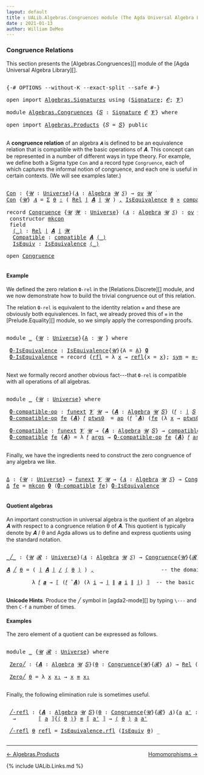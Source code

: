 ```yaml
---
layout: default
title : UALib.Algebras.Congruences module (The Agda Universal Algebra Library)
date : 2021-01-13
author: William DeMeo
---
```


### <a id="congruence-relations">Congruence Relations</a>

This section presents the [Algebras.Congruences][] module of the [Agda Universal Algebra Library][].

<pre class="Agda">

<a id="320" class="Symbol">{-#</a> <a id="324" class="Keyword">OPTIONS</a> <a id="332" class="Pragma">--without-K</a> <a id="344" class="Pragma">--exact-split</a> <a id="358" class="Pragma">--safe</a> <a id="365" class="Symbol">#-}</a>

<a id="370" class="Keyword">open</a> <a id="375" class="Keyword">import</a> <a id="382" href="Algebras.Signatures.html" class="Module">Algebras.Signatures</a> <a id="402" class="Keyword">using</a> <a id="408" class="Symbol">(</a><a id="409" href="Algebras.Signatures.html#1266" class="Function">Signature</a><a id="418" class="Symbol">;</a> <a id="420" href="Prelude.Preliminaries.html#6856" class="Generalizable">𝓞</a><a id="421" class="Symbol">;</a> <a id="423" href="Universes.html#262" class="Generalizable">𝓥</a><a id="424" class="Symbol">)</a>

<a id="427" class="Keyword">module</a> <a id="434" href="Algebras.Congruences.html" class="Module">Algebras.Congruences</a> <a id="455" class="Symbol">{</a><a id="456" href="Algebras.Congruences.html#456" class="Bound">𝑆</a> <a id="458" class="Symbol">:</a> <a id="460" href="Algebras.Signatures.html#1266" class="Function">Signature</a> <a id="470" href="Prelude.Preliminaries.html#6856" class="Generalizable">𝓞</a> <a id="472" href="Universes.html#262" class="Generalizable">𝓥</a><a id="473" class="Symbol">}</a> <a id="475" class="Keyword">where</a>

<a id="482" class="Keyword">open</a> <a id="487" class="Keyword">import</a> <a id="494" href="Algebras.Products.html" class="Module">Algebras.Products</a> <a id="512" class="Symbol">{</a><a id="513" class="Argument">𝑆</a> <a id="515" class="Symbol">=</a> <a id="517" href="Algebras.Congruences.html#456" class="Bound">𝑆</a><a id="518" class="Symbol">}</a> <a id="520" class="Keyword">public</a>

</pre>

A **congruence relation** of an algebra `𝑨` is defined to be an equivalence relation that is compatible with the basic operations of 𝑨.  This concept can be represented in a number of different ways in type theory.  For example, we define both a Sigma type `Con` and a record type `Congruence`, each of which captures the informal notion of congruence, and each one is useful in certain contexts. (We will see examples later.)

<pre class="Agda">

<a id="Con"></a><a id="982" href="Algebras.Congruences.html#982" class="Function">Con</a> <a id="986" class="Symbol">:</a> <a id="988" class="Symbol">{</a><a id="989" href="Algebras.Congruences.html#989" class="Bound">𝓤</a> <a id="991" class="Symbol">:</a> <a id="993" href="Agda.Primitive.html#423" class="Function">Universe</a><a id="1001" class="Symbol">}(</a><a id="1003" href="Algebras.Congruences.html#1003" class="Bound">𝑨</a> <a id="1005" class="Symbol">:</a> <a id="1007" href="Algebras.Algebras.html#674" class="Function">Algebra</a> <a id="1015" href="Algebras.Congruences.html#989" class="Bound">𝓤</a> <a id="1017" href="Algebras.Congruences.html#456" class="Bound">𝑆</a><a id="1018" class="Symbol">)</a> <a id="1020" class="Symbol">→</a> <a id="1022" href="Algebras.Products.html#2026" class="Function">ov</a> <a id="1025" href="Algebras.Congruences.html#989" class="Bound">𝓤</a> <a id="1027" href="Universes.html#403" class="Function Operator">̇</a>
<a id="1029" href="Algebras.Congruences.html#982" class="Function">Con</a> <a id="1033" class="Symbol">{</a><a id="1034" href="Algebras.Congruences.html#1034" class="Bound">𝓤</a><a id="1035" class="Symbol">}</a> <a id="1037" href="Algebras.Congruences.html#1037" class="Bound">𝑨</a> <a id="1039" class="Symbol">=</a> <a id="1041" href="MGS-MLTT.html#3074" class="Function">Σ</a> <a id="1043" href="Algebras.Congruences.html#1043" class="Bound">θ</a> <a id="1045" href="MGS-MLTT.html#3074" class="Function">꞉</a> <a id="1047" class="Symbol">(</a> <a id="1049" href="Relations.Discrete.html#7173" class="Function">Rel</a> <a id="1053" href="Prelude.Preliminaries.html#12403" class="Function Operator">∣</a> <a id="1055" href="Algebras.Congruences.html#1037" class="Bound">𝑨</a> <a id="1057" href="Prelude.Preliminaries.html#12403" class="Function Operator">∣</a> <a id="1059" href="Algebras.Congruences.html#1034" class="Bound">𝓤</a> <a id="1061" class="Symbol">)</a> <a id="1063" href="MGS-MLTT.html#3074" class="Function">,</a> <a id="1065" href="Relations.Quotients.html#2509" class="Record">IsEquivalence</a> <a id="1079" href="Algebras.Congruences.html#1043" class="Bound">θ</a> <a id="1081" href="MGS-MLTT.html#3515" class="Function Operator">×</a> <a id="1083" href="Algebras.Algebras.html#5589" class="Function">compatible</a> <a id="1094" href="Algebras.Congruences.html#1037" class="Bound">𝑨</a> <a id="1096" href="Algebras.Congruences.html#1043" class="Bound">θ</a>

<a id="1099" class="Keyword">record</a> <a id="Congruence"></a><a id="1106" href="Algebras.Congruences.html#1106" class="Record">Congruence</a> <a id="1117" class="Symbol">{</a><a id="1118" href="Algebras.Congruences.html#1118" class="Bound">𝓤</a> <a id="1120" href="Algebras.Congruences.html#1120" class="Bound">𝓦</a> <a id="1122" class="Symbol">:</a> <a id="1124" href="Agda.Primitive.html#423" class="Function">Universe</a><a id="1132" class="Symbol">}</a> <a id="1134" class="Symbol">(</a><a id="1135" href="Algebras.Congruences.html#1135" class="Bound">𝑨</a> <a id="1137" class="Symbol">:</a> <a id="1139" href="Algebras.Algebras.html#674" class="Function">Algebra</a> <a id="1147" href="Algebras.Congruences.html#1118" class="Bound">𝓤</a> <a id="1149" href="Algebras.Congruences.html#456" class="Bound">𝑆</a><a id="1150" class="Symbol">)</a> <a id="1152" class="Symbol">:</a> <a id="1154" href="Algebras.Products.html#2026" class="Function">ov</a> <a id="1157" href="Algebras.Congruences.html#1120" class="Bound">𝓦</a> <a id="1159" href="Agda.Primitive.html#636" class="Function Operator">⊔</a> <a id="1161" href="Algebras.Congruences.html#1118" class="Bound">𝓤</a> <a id="1163" href="Universes.html#403" class="Function Operator">̇</a>  <a id="1166" class="Keyword">where</a>
 <a id="1173" class="Keyword">constructor</a> <a id="mkcon"></a><a id="1185" href="Algebras.Congruences.html#1185" class="InductiveConstructor">mkcon</a>
 <a id="1192" class="Keyword">field</a>
  <a id="Congruence.⟨_⟩"></a><a id="1200" href="Algebras.Congruences.html#1200" class="Field Operator">⟨_⟩</a> <a id="1204" class="Symbol">:</a> <a id="1206" href="Relations.Discrete.html#7173" class="Function">Rel</a> <a id="1210" href="Prelude.Preliminaries.html#12403" class="Function Operator">∣</a> <a id="1212" href="Algebras.Congruences.html#1135" class="Bound">𝑨</a> <a id="1214" href="Prelude.Preliminaries.html#12403" class="Function Operator">∣</a> <a id="1216" href="Algebras.Congruences.html#1120" class="Bound">𝓦</a>
  <a id="Congruence.Compatible"></a><a id="1220" href="Algebras.Congruences.html#1220" class="Field">Compatible</a> <a id="1231" class="Symbol">:</a> <a id="1233" href="Algebras.Algebras.html#5589" class="Function">compatible</a> <a id="1244" href="Algebras.Congruences.html#1135" class="Bound">𝑨</a> <a id="1246" href="Algebras.Congruences.html#1200" class="Field Operator">⟨_⟩</a>
  <a id="Congruence.IsEquiv"></a><a id="1252" href="Algebras.Congruences.html#1252" class="Field">IsEquiv</a> <a id="1260" class="Symbol">:</a> <a id="1262" href="Relations.Quotients.html#2509" class="Record">IsEquivalence</a> <a id="1276" href="Algebras.Congruences.html#1200" class="Field Operator">⟨_⟩</a>

<a id="1281" class="Keyword">open</a> <a id="1286" href="Algebras.Congruences.html#1106" class="Module">Congruence</a>

</pre>



#### <a id="example">Example</a>

We defined the zero relation `𝟎-rel` in the [Relations.Discrete][] module, and we now demonstrate how to build the trivial congruence out of this relation.

The relation `𝟎-rel` is equivalent to the identity relation `≡` and these are obviously both equivalences. In fact, we already proved this of `≡` in the [Prelude.Equality][] module, so we simply apply the corresponding proofs.

<pre class="Agda">

<a id="1745" class="Keyword">module</a> <a id="1752" href="Algebras.Congruences.html#1752" class="Module">_</a> <a id="1754" class="Symbol">{</a><a id="1755" href="Algebras.Congruences.html#1755" class="Bound">𝓤</a> <a id="1757" class="Symbol">:</a> <a id="1759" href="Agda.Primitive.html#423" class="Function">Universe</a><a id="1767" class="Symbol">}{</a><a id="1769" href="Algebras.Congruences.html#1769" class="Bound">A</a> <a id="1771" class="Symbol">:</a> <a id="1773" href="Algebras.Congruences.html#1755" class="Bound">𝓤</a> <a id="1775" href="Universes.html#403" class="Function Operator">̇</a><a id="1776" class="Symbol">}</a> <a id="1778" class="Keyword">where</a>

 <a id="1786" href="Algebras.Congruences.html#1786" class="Function">𝟎-IsEquivalence</a> <a id="1802" class="Symbol">:</a> <a id="1804" href="Relations.Quotients.html#2509" class="Record">IsEquivalence</a><a id="1817" class="Symbol">{</a><a id="1818" href="Algebras.Congruences.html#1755" class="Bound">𝓤</a><a id="1819" class="Symbol">}{</a><a id="1821" class="Argument">A</a> <a id="1823" class="Symbol">=</a> <a id="1825" href="Algebras.Congruences.html#1769" class="Bound">A</a><a id="1826" class="Symbol">}</a> <a id="1828" href="Relations.Discrete.html#8264" class="Function">𝟎</a>
 <a id="1831" href="Algebras.Congruences.html#1786" class="Function">𝟎-IsEquivalence</a> <a id="1847" class="Symbol">=</a> <a id="1849" class="Keyword">record</a> <a id="1856" class="Symbol">{</a><a id="1857" href="Relations.Quotients.html#2566" class="Field">rfl</a> <a id="1861" class="Symbol">=</a> <a id="1863" class="Symbol">λ</a> <a id="1865" href="Algebras.Congruences.html#1865" class="Bound">x</a> <a id="1867" class="Symbol">→</a> <a id="1869" href="Identity-Type.html#162" class="InductiveConstructor">refl</a><a id="1873" class="Symbol">{</a><a id="1874" class="Argument">x</a> <a id="1876" class="Symbol">=</a> <a id="1878" href="Algebras.Congruences.html#1865" class="Bound">x</a><a id="1879" class="Symbol">};</a> <a id="1882" href="Relations.Quotients.html#2591" class="Field">sym</a> <a id="1886" class="Symbol">=</a> <a id="1888" href="Prelude.Equality.html#3090" class="Function">≡-symmetric</a><a id="1899" class="Symbol">;</a> <a id="1901" href="Relations.Quotients.html#2616" class="Field">trans</a> <a id="1907" class="Symbol">=</a> <a id="1909" href="Prelude.Equality.html#3216" class="Function">≡-transitive</a><a id="1921" class="Symbol">}</a>

</pre>

Next we formally record another obvious fact---that `𝟎-rel` is compatible with all operations of all algebras.

<pre class="Agda">

<a id="2062" class="Keyword">module</a> <a id="2069" href="Algebras.Congruences.html#2069" class="Module">_</a> <a id="2071" class="Symbol">{</a><a id="2072" href="Algebras.Congruences.html#2072" class="Bound">𝓤</a> <a id="2074" class="Symbol">:</a> <a id="2076" href="Agda.Primitive.html#423" class="Function">Universe</a><a id="2084" class="Symbol">}</a> <a id="2086" class="Keyword">where</a>

 <a id="2094" href="Algebras.Congruences.html#2094" class="Function">𝟎-compatible-op</a> <a id="2110" class="Symbol">:</a> <a id="2112" href="MGS-FunExt-from-Univalence.html#393" class="Function">funext</a> <a id="2119" href="Algebras.Congruences.html#472" class="Bound">𝓥</a> <a id="2121" href="Algebras.Congruences.html#2072" class="Bound">𝓤</a> <a id="2123" class="Symbol">→</a> <a id="2125" class="Symbol">{</a><a id="2126" href="Algebras.Congruences.html#2126" class="Bound">𝑨</a> <a id="2128" class="Symbol">:</a> <a id="2130" href="Algebras.Algebras.html#674" class="Function">Algebra</a> <a id="2138" href="Algebras.Congruences.html#2072" class="Bound">𝓤</a> <a id="2140" href="Algebras.Congruences.html#456" class="Bound">𝑆</a><a id="2141" class="Symbol">}</a> <a id="2143" class="Symbol">(</a><a id="2144" href="Algebras.Congruences.html#2144" class="Bound">𝑓</a> <a id="2146" class="Symbol">:</a> <a id="2148" href="Prelude.Preliminaries.html#12403" class="Function Operator">∣</a> <a id="2150" href="Algebras.Congruences.html#456" class="Bound">𝑆</a> <a id="2152" href="Prelude.Preliminaries.html#12403" class="Function Operator">∣</a><a id="2153" class="Symbol">)</a> <a id="2155" class="Symbol">→</a> <a id="2157" href="Relations.Discrete.html#10243" class="Function">compatible-fun</a> <a id="2172" class="Symbol">(</a><a id="2173" href="Algebras.Congruences.html#2144" class="Bound">𝑓</a> <a id="2175" href="Algebras.Algebras.html#2912" class="Function Operator">̂</a> <a id="2177" href="Algebras.Congruences.html#2126" class="Bound">𝑨</a><a id="2178" class="Symbol">)</a> <a id="2180" href="Relations.Discrete.html#8264" class="Function">𝟎</a>
 <a id="2183" href="Algebras.Congruences.html#2094" class="Function">𝟎-compatible-op</a> <a id="2199" href="Algebras.Congruences.html#2199" class="Bound">fe</a> <a id="2202" class="Symbol">{</a><a id="2203" href="Algebras.Congruences.html#2203" class="Bound">𝑨</a><a id="2204" class="Symbol">}</a> <a id="2206" href="Algebras.Congruences.html#2206" class="Bound">𝑓</a> <a id="2208" href="Algebras.Congruences.html#2208" class="Bound">ptws0</a>  <a id="2215" class="Symbol">=</a> <a id="2217" href="MGS-MLTT.html#6613" class="Function">ap</a> <a id="2220" class="Symbol">(</a><a id="2221" href="Algebras.Congruences.html#2206" class="Bound">𝑓</a> <a id="2223" href="Algebras.Algebras.html#2912" class="Function Operator">̂</a> <a id="2225" href="Algebras.Congruences.html#2203" class="Bound">𝑨</a><a id="2226" class="Symbol">)</a> <a id="2228" class="Symbol">(</a><a id="2229" href="Algebras.Congruences.html#2199" class="Bound">fe</a> <a id="2232" class="Symbol">(λ</a> <a id="2235" href="Algebras.Congruences.html#2235" class="Bound">x</a> <a id="2237" class="Symbol">→</a> <a id="2239" href="Algebras.Congruences.html#2208" class="Bound">ptws0</a> <a id="2245" href="Algebras.Congruences.html#2235" class="Bound">x</a><a id="2246" class="Symbol">))</a>

 <a id="2251" href="Algebras.Congruences.html#2251" class="Function">𝟎-compatible</a> <a id="2264" class="Symbol">:</a> <a id="2266" href="MGS-FunExt-from-Univalence.html#393" class="Function">funext</a> <a id="2273" href="Algebras.Congruences.html#472" class="Bound">𝓥</a> <a id="2275" href="Algebras.Congruences.html#2072" class="Bound">𝓤</a> <a id="2277" class="Symbol">→</a> <a id="2279" class="Symbol">{</a><a id="2280" href="Algebras.Congruences.html#2280" class="Bound">𝑨</a> <a id="2282" class="Symbol">:</a> <a id="2284" href="Algebras.Algebras.html#674" class="Function">Algebra</a> <a id="2292" href="Algebras.Congruences.html#2072" class="Bound">𝓤</a> <a id="2294" href="Algebras.Congruences.html#456" class="Bound">𝑆</a><a id="2295" class="Symbol">}</a> <a id="2297" class="Symbol">→</a> <a id="2299" href="Algebras.Algebras.html#5589" class="Function">compatible</a> <a id="2310" href="Algebras.Congruences.html#2280" class="Bound">𝑨</a> <a id="2312" href="Relations.Discrete.html#8264" class="Function">𝟎</a>
 <a id="2315" href="Algebras.Congruences.html#2251" class="Function">𝟎-compatible</a> <a id="2328" href="Algebras.Congruences.html#2328" class="Bound">fe</a> <a id="2331" class="Symbol">{</a><a id="2332" href="Algebras.Congruences.html#2332" class="Bound">𝑨</a><a id="2333" class="Symbol">}</a> <a id="2335" class="Symbol">=</a> <a id="2337" class="Symbol">λ</a> <a id="2339" href="Algebras.Congruences.html#2339" class="Bound">𝑓</a> <a id="2341" href="Algebras.Congruences.html#2341" class="Bound">args</a> <a id="2346" class="Symbol">→</a> <a id="2348" href="Algebras.Congruences.html#2094" class="Function">𝟎-compatible-op</a> <a id="2364" href="Algebras.Congruences.html#2328" class="Bound">fe</a> <a id="2367" class="Symbol">{</a><a id="2368" href="Algebras.Congruences.html#2332" class="Bound">𝑨</a><a id="2369" class="Symbol">}</a> <a id="2371" href="Algebras.Congruences.html#2339" class="Bound">𝑓</a> <a id="2373" href="Algebras.Congruences.html#2341" class="Bound">args</a>

</pre>

Finally, we have the ingredients need to construct the zero congruence of any algebra we like.

<pre class="Agda">

<a id="Δ"></a><a id="2501" href="Algebras.Congruences.html#2501" class="Function">Δ</a> <a id="2503" class="Symbol">:</a> <a id="2505" class="Symbol">{</a><a id="2506" href="Algebras.Congruences.html#2506" class="Bound">𝓤</a> <a id="2508" class="Symbol">:</a> <a id="2510" href="Agda.Primitive.html#423" class="Function">Universe</a><a id="2518" class="Symbol">}</a> <a id="2520" class="Symbol">→</a> <a id="2522" href="MGS-FunExt-from-Univalence.html#393" class="Function">funext</a> <a id="2529" href="Algebras.Congruences.html#472" class="Bound">𝓥</a> <a id="2531" href="Algebras.Congruences.html#2506" class="Bound">𝓤</a> <a id="2533" class="Symbol">→</a> <a id="2535" class="Symbol">{</a><a id="2536" href="Algebras.Congruences.html#2536" class="Bound">𝑨</a> <a id="2538" class="Symbol">:</a> <a id="2540" href="Algebras.Algebras.html#674" class="Function">Algebra</a> <a id="2548" href="Algebras.Congruences.html#2506" class="Bound">𝓤</a> <a id="2550" href="Algebras.Congruences.html#456" class="Bound">𝑆</a><a id="2551" class="Symbol">}</a> <a id="2553" class="Symbol">→</a> <a id="2555" href="Algebras.Congruences.html#1106" class="Record">Congruence</a> <a id="2566" href="Algebras.Congruences.html#2536" class="Bound">𝑨</a>
<a id="2568" href="Algebras.Congruences.html#2501" class="Function">Δ</a> <a id="2570" href="Algebras.Congruences.html#2570" class="Bound">fe</a> <a id="2573" class="Symbol">=</a> <a id="2575" href="Algebras.Congruences.html#1185" class="InductiveConstructor">mkcon</a> <a id="2581" href="Relations.Discrete.html#8264" class="Function">𝟎</a> <a id="2583" class="Symbol">(</a><a id="2584" href="Algebras.Congruences.html#2251" class="Function">𝟎-compatible</a> <a id="2597" href="Algebras.Congruences.html#2570" class="Bound">fe</a><a id="2599" class="Symbol">)</a> <a id="2601" href="Algebras.Congruences.html#1786" class="Function">𝟎-IsEquivalence</a>

</pre>




#### <a id="quotient-algebras">Quotient algebras</a>

An important construction in universal algebra is the quotient of an algebra 𝑨 with respect to a congruence relation θ of 𝑨.  This quotient is typically denote by 𝑨 / θ and Agda allows us to define and express quotients using the standard notation.

<pre class="Agda">

<a id="_╱_"></a><a id="2951" href="Algebras.Congruences.html#2951" class="Function Operator">_╱_</a> <a id="2955" class="Symbol">:</a> <a id="2957" class="Symbol">{</a><a id="2958" href="Algebras.Congruences.html#2958" class="Bound">𝓤</a> <a id="2960" href="Algebras.Congruences.html#2960" class="Bound">𝓡</a> <a id="2962" class="Symbol">:</a> <a id="2964" href="Agda.Primitive.html#423" class="Function">Universe</a><a id="2972" class="Symbol">}(</a><a id="2974" href="Algebras.Congruences.html#2974" class="Bound">𝑨</a> <a id="2976" class="Symbol">:</a> <a id="2978" href="Algebras.Algebras.html#674" class="Function">Algebra</a> <a id="2986" href="Algebras.Congruences.html#2958" class="Bound">𝓤</a> <a id="2988" href="Algebras.Congruences.html#456" class="Bound">𝑆</a><a id="2989" class="Symbol">)</a> <a id="2991" class="Symbol">→</a> <a id="2993" href="Algebras.Congruences.html#1106" class="Record">Congruence</a><a id="3003" class="Symbol">{</a><a id="3004" href="Algebras.Congruences.html#2958" class="Bound">𝓤</a><a id="3005" class="Symbol">}{</a><a id="3007" href="Algebras.Congruences.html#2960" class="Bound">𝓡</a><a id="3008" class="Symbol">}</a> <a id="3010" href="Algebras.Congruences.html#2974" class="Bound">𝑨</a> <a id="3012" class="Symbol">→</a> <a id="3014" href="Algebras.Algebras.html#674" class="Function">Algebra</a> <a id="3022" class="Symbol">(</a><a id="3023" href="Algebras.Congruences.html#2958" class="Bound">𝓤</a> <a id="3025" href="Agda.Primitive.html#636" class="Function Operator">⊔</a> <a id="3027" href="Algebras.Congruences.html#2960" class="Bound">𝓡</a> <a id="3029" href="Agda.Primitive.html#606" class="Function Operator">⁺</a><a id="3030" class="Symbol">)</a> <a id="3032" href="Algebras.Congruences.html#456" class="Bound">𝑆</a>

<a id="3035" href="Algebras.Congruences.html#3035" class="Bound">𝑨</a> <a id="3037" href="Algebras.Congruences.html#2951" class="Function Operator">╱</a> <a id="3039" href="Algebras.Congruences.html#3039" class="Bound">θ</a> <a id="3041" class="Symbol">=</a> <a id="3043" class="Symbol">(</a> <a id="3045" href="Prelude.Preliminaries.html#12403" class="Function Operator">∣</a> <a id="3047" href="Algebras.Congruences.html#3035" class="Bound">𝑨</a> <a id="3049" href="Prelude.Preliminaries.html#12403" class="Function Operator">∣</a> <a id="3051" href="Relations.Quotients.html#4242" class="Function Operator">/</a> <a id="3053" href="Algebras.Congruences.html#1200" class="Field Operator">⟨</a> <a id="3055" href="Algebras.Congruences.html#3039" class="Bound">θ</a> <a id="3057" href="Algebras.Congruences.html#1200" class="Field Operator">⟩</a> <a id="3059" class="Symbol">)</a> <a id="3061" href="Prelude.Preliminaries.html#11707" class="InductiveConstructor Operator">,</a>                     <a id="3083" class="Comment">-- the domain of the quotient algebra</a>

        <a id="3130" class="Symbol">λ</a> <a id="3132" href="Algebras.Congruences.html#3132" class="Bound">𝑓</a> <a id="3134" href="Algebras.Congruences.html#3134" class="Bound">𝒂</a> <a id="3136" class="Symbol">→</a> <a id="3138" href="Relations.Quotients.html#4489" class="Function Operator">⟦</a> <a id="3140" class="Symbol">(</a><a id="3141" href="Algebras.Congruences.html#3132" class="Bound">𝑓</a> <a id="3143" href="Algebras.Algebras.html#2912" class="Function Operator">̂</a> <a id="3145" href="Algebras.Congruences.html#3035" class="Bound">𝑨</a><a id="3146" class="Symbol">)</a> <a id="3148" class="Symbol">(λ</a> <a id="3151" href="Algebras.Congruences.html#3151" class="Bound">i</a> <a id="3153" class="Symbol">→</a> <a id="3155" href="Prelude.Preliminaries.html#12403" class="Function Operator">∣</a> <a id="3157" href="Prelude.Preliminaries.html#12455" class="Function Operator">∥</a> <a id="3159" href="Algebras.Congruences.html#3134" class="Bound">𝒂</a> <a id="3161" href="Algebras.Congruences.html#3151" class="Bound">i</a> <a id="3163" href="Prelude.Preliminaries.html#12455" class="Function Operator">∥</a> <a id="3165" href="Prelude.Preliminaries.html#12403" class="Function Operator">∣</a><a id="3166" class="Symbol">)</a> <a id="3168" href="Relations.Quotients.html#4489" class="Function Operator">⟧</a>  <a id="3171" class="Comment">-- the basic operations of the quotient algebra</a>

</pre>

**Unicode Hints**. Produce the ╱ symbol in [agda2-mode][] by typing `\---` and then `C-f` a number of times.

#### <a id="examples">Examples</a>

The zero element of a quotient can be expressed as follows.

<pre class="Agda">

<a id="3453" class="Keyword">module</a> <a id="3460" href="Algebras.Congruences.html#3460" class="Module">_</a> <a id="3462" class="Symbol">{</a><a id="3463" href="Algebras.Congruences.html#3463" class="Bound">𝓤</a> <a id="3465" href="Algebras.Congruences.html#3465" class="Bound">𝓡</a> <a id="3467" class="Symbol">:</a> <a id="3469" href="Agda.Primitive.html#423" class="Function">Universe</a><a id="3477" class="Symbol">}</a> <a id="3479" class="Keyword">where</a>

 <a id="3487" href="Algebras.Congruences.html#3487" class="Function">Zero╱</a> <a id="3493" class="Symbol">:</a> <a id="3495" class="Symbol">{</a><a id="3496" href="Algebras.Congruences.html#3496" class="Bound">𝑨</a> <a id="3498" class="Symbol">:</a> <a id="3500" href="Algebras.Algebras.html#674" class="Function">Algebra</a> <a id="3508" href="Algebras.Congruences.html#3463" class="Bound">𝓤</a> <a id="3510" href="Algebras.Congruences.html#456" class="Bound">𝑆</a><a id="3511" class="Symbol">}(</a><a id="3513" href="Algebras.Congruences.html#3513" class="Bound">θ</a> <a id="3515" class="Symbol">:</a> <a id="3517" href="Algebras.Congruences.html#1106" class="Record">Congruence</a><a id="3527" class="Symbol">{</a><a id="3528" href="Algebras.Congruences.html#3463" class="Bound">𝓤</a><a id="3529" class="Symbol">}{</a><a id="3531" href="Algebras.Congruences.html#3465" class="Bound">𝓡</a><a id="3532" class="Symbol">}</a> <a id="3534" href="Algebras.Congruences.html#3496" class="Bound">𝑨</a><a id="3535" class="Symbol">)</a> <a id="3537" class="Symbol">→</a> <a id="3539" href="Relations.Discrete.html#7173" class="Function">Rel</a> <a id="3543" class="Symbol">(</a><a id="3544" href="Prelude.Preliminaries.html#12403" class="Function Operator">∣</a> <a id="3546" href="Algebras.Congruences.html#3496" class="Bound">𝑨</a> <a id="3548" href="Prelude.Preliminaries.html#12403" class="Function Operator">∣</a> <a id="3550" href="Relations.Quotients.html#4242" class="Function Operator">/</a> <a id="3552" href="Algebras.Congruences.html#1200" class="Field Operator">⟨</a> <a id="3554" href="Algebras.Congruences.html#3513" class="Bound">θ</a> <a id="3556" href="Algebras.Congruences.html#1200" class="Field Operator">⟩</a><a id="3557" class="Symbol">)(</a><a id="3559" href="Algebras.Congruences.html#3463" class="Bound">𝓤</a> <a id="3561" href="Agda.Primitive.html#636" class="Function Operator">⊔</a> <a id="3563" href="Algebras.Congruences.html#3465" class="Bound">𝓡</a> <a id="3565" href="Agda.Primitive.html#606" class="Function Operator">⁺</a><a id="3566" class="Symbol">)</a>

 <a id="3570" href="Algebras.Congruences.html#3487" class="Function">Zero╱</a> <a id="3576" href="Algebras.Congruences.html#3576" class="Bound">θ</a> <a id="3578" class="Symbol">=</a> <a id="3580" class="Symbol">λ</a> <a id="3582" href="Algebras.Congruences.html#3582" class="Bound">x</a> <a id="3584" href="Algebras.Congruences.html#3584" class="Bound">x₁</a> <a id="3587" class="Symbol">→</a> <a id="3589" href="Algebras.Congruences.html#3582" class="Bound">x</a> <a id="3591" href="Prelude.Equality.html#2570" class="Datatype Operator">≡</a> <a id="3593" href="Algebras.Congruences.html#3584" class="Bound">x₁</a>

</pre>

Finally, the following elimination rule is sometimes useful.

<pre class="Agda">

 <a id="3686" href="Algebras.Congruences.html#3686" class="Function">╱-refl</a> <a id="3693" class="Symbol">:</a> <a id="3695" class="Symbol">{</a><a id="3696" href="Algebras.Congruences.html#3696" class="Bound">𝑨</a> <a id="3698" class="Symbol">:</a> <a id="3700" href="Algebras.Algebras.html#674" class="Function">Algebra</a> <a id="3708" href="Algebras.Congruences.html#3463" class="Bound">𝓤</a> <a id="3710" href="Algebras.Congruences.html#456" class="Bound">𝑆</a><a id="3711" class="Symbol">}(</a><a id="3713" href="Algebras.Congruences.html#3713" class="Bound">θ</a> <a id="3715" class="Symbol">:</a> <a id="3717" href="Algebras.Congruences.html#1106" class="Record">Congruence</a><a id="3727" class="Symbol">{</a><a id="3728" href="Algebras.Congruences.html#3463" class="Bound">𝓤</a><a id="3729" class="Symbol">}{</a><a id="3731" href="Algebras.Congruences.html#3465" class="Bound">𝓡</a><a id="3732" class="Symbol">}</a> <a id="3734" href="Algebras.Congruences.html#3696" class="Bound">𝑨</a><a id="3735" class="Symbol">){</a><a id="3737" href="Algebras.Congruences.html#3737" class="Bound">a</a> <a id="3739" href="Algebras.Congruences.html#3739" class="Bound">a&#39;</a> <a id="3742" class="Symbol">:</a> <a id="3744" href="Prelude.Preliminaries.html#12403" class="Function Operator">∣</a> <a id="3746" href="Algebras.Congruences.html#3696" class="Bound">𝑨</a> <a id="3748" href="Prelude.Preliminaries.html#12403" class="Function Operator">∣</a><a id="3749" class="Symbol">}</a>
  <a id="3753" class="Symbol">→</a>       <a id="3761" href="Relations.Quotients.html#4489" class="Function Operator">⟦</a> <a id="3763" href="Algebras.Congruences.html#3737" class="Bound">a</a> <a id="3765" href="Relations.Quotients.html#4489" class="Function Operator">⟧</a><a id="3766" class="Symbol">{</a><a id="3767" href="Algebras.Congruences.html#1200" class="Field Operator">⟨</a> <a id="3769" href="Algebras.Congruences.html#3713" class="Bound">θ</a> <a id="3771" href="Algebras.Congruences.html#1200" class="Field Operator">⟩</a><a id="3772" class="Symbol">}</a> <a id="3774" href="Prelude.Equality.html#2570" class="Datatype Operator">≡</a> <a id="3776" href="Relations.Quotients.html#4489" class="Function Operator">⟦</a> <a id="3778" href="Algebras.Congruences.html#3739" class="Bound">a&#39;</a> <a id="3781" href="Relations.Quotients.html#4489" class="Function Operator">⟧</a> <a id="3783" class="Symbol">→</a> <a id="3785" href="Algebras.Congruences.html#1200" class="Field Operator">⟨</a> <a id="3787" href="Algebras.Congruences.html#3713" class="Bound">θ</a> <a id="3789" href="Algebras.Congruences.html#1200" class="Field Operator">⟩</a> <a id="3791" href="Algebras.Congruences.html#3737" class="Bound">a</a> <a id="3793" href="Algebras.Congruences.html#3739" class="Bound">a&#39;</a>

 <a id="3798" href="Algebras.Congruences.html#3686" class="Function">╱-refl</a> <a id="3805" href="Algebras.Congruences.html#3805" class="Bound">θ</a> <a id="3807" href="Identity-Type.html#162" class="InductiveConstructor">refl</a> <a id="3812" class="Symbol">=</a> <a id="3814" href="Relations.Quotients.html#2566" class="Field">IsEquivalence.rfl</a> <a id="3832" class="Symbol">(</a><a id="3833" href="Algebras.Congruences.html#1252" class="Field">IsEquiv</a> <a id="3841" href="Algebras.Congruences.html#3805" class="Bound">θ</a><a id="3842" class="Symbol">)</a> <a id="3844" class="Symbol">_</a>

</pre>

--------------------------------------

[← Algebras.Products](Algebras.Products.html)
<span style="float:right;">[Homomorphisms →](Homomorphisms.html)</span>

{% include UALib.Links.md %}
